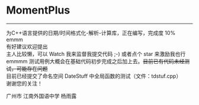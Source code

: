 # MomentPlus
---
为C++语言提供的日期/时间格式化-解析-计算库，正在编写，完成度 10% emmm
<br />
有好建议欢迎提出
<br />
主人比较懒，可以 Watch 我来监督我提交代码 ;-) 或者点个 star 来激励我也行
<br />
emmmm 测试用例大概会在基础代码初步完成之后加上去。~~目前已有代码未经测试，可能存在问题~~
<br />
目前已经提交了命名空间 DateStuff 中全局函数的测试（文件：tdstuf.cpp）
<br />
谢谢您的关注！



广州市 江南外国语中学 杨雨露
